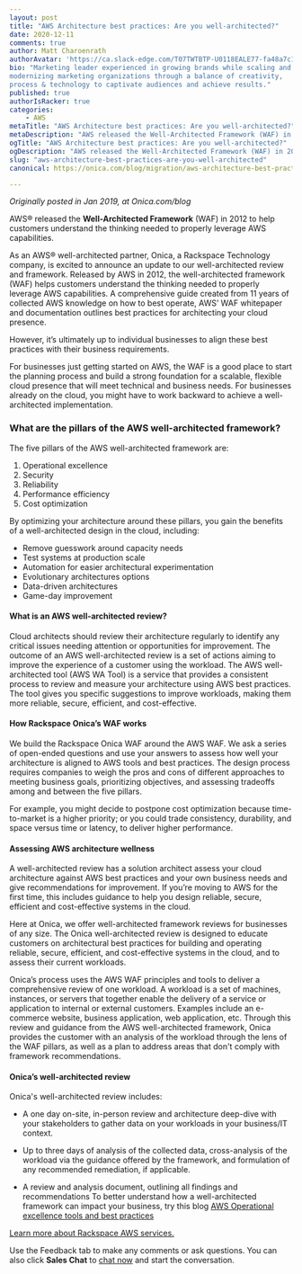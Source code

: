 ```yaml
---
layout: post
title: "AWS Architecture best practices: Are you well-architected?"
date: 2020-12-11
comments: true
author: Matt Charoenrath
authorAvatar: 'https://ca.slack-edge.com/T07TWTBTP-U0118EALE77-fa48a7c11b02-72'
bio: "Marketing leader experienced in growing brands while scaling and 
modernizing marketing organizations through a balance of creativity, 
process & technology to captivate audiences and achieve results."
published: true
authorIsRacker: true
categories:
    - AWS
metaTitle: "AWS Architecture best practices: Are you well-architected?"
metaDescription: "AWS released the Well-Architected Framework (WAF) in 2012 to help customers understand the thinking needed to properly leverage AWS capabilities."
ogTitle: "AWS Architecture best practices: Are you well-architected?"
ogDescription: "AWS released the Well-Architected Framework (WAF) in 2012 to help customers understand the thinking needed to properly leverage AWS capabilities."
slug: "aws-architecture-best-practices-are-you-well-architected"
canonical: https://onica.com/blog/migration/aws-architecture-best-practices/

---
```


*Originally posted in Jan 2019, at Onica.com/blog*

AWS&reg; released the **Well-Architected Framework** (WAF) in 2012 to help customers understand the thinking needed to properly leverage AWS capabilities.

<!--more-->

As an AWS&reg; well-architected partner, Onica, a Rackspace Technology company,  is excited to announce an update to our well-architected review and framework. Released by AWS in 2012, the well-architected framework (WAF) helps customers understand the thinking needed to properly leverage AWS capabilities. A comprehensive guide created from 11 years of collected AWS knowledge on how to best operate, AWS’ WAF whitepaper and documentation outlines best practices for architecting your cloud presence. 

However, it’s ultimately up to individual businesses to align these best practices with their business requirements.

For businesses just getting started on AWS, the WAF is a good place to start the planning process and build a strong foundation for a scalable, flexible cloud presence that will meet technical and business needs. For businesses already on the cloud, you might have to work backward to achieve a well-architected implementation.

### What are the pillars of the AWS well-architected framework?

The five pillars of the AWS well-architected framework are:

1. Operational excellence
2. Security
3. Reliability
4. Performance efficiency
5. Cost optimization

By optimizing your architecture around these pillars, you gain the benefits of a well-architected design in the cloud, including:

- Remove guesswork around capacity needs
- Test systems at production scale
- Automation for easier architectural experimentation
- Evolutionary architectures options
- Data-driven architectures
- Game-day improvement

#### What is an AWS well-architected review?

Cloud architects should review their architecture regularly to identify any critical issues needing attention or opportunities for improvement. The outcome of an AWS well-architected review is a set of actions aiming to improve the experience of a customer using the workload. The AWS well-architected tool (AWS WA Tool) is a service that provides a consistent process to review and measure your architecture using AWS best practices. The tool gives you specific suggestions to improve workloads, making them more reliable, secure, efficient, and cost-effective.

#### How Rackspace Onica’s WAF works

We build the Rackspace Onica WAF around the AWS WAF. We ask a series of open-ended questions and use your answers to assess how well your architecture is aligned to AWS tools and best practices. The design process requires companies to weigh the pros and cons of different approaches to meeting business goals, prioritizing objectives, and assessing tradeoffs among and between the five pillars. 

For example, you might decide to postpone cost optimization because time-to-market is a higher priority; or you could trade consistency, durability, and space versus time or latency, to deliver higher performance.

#### Assessing AWS architecture wellness

A well-architected review has a solution architect assess your cloud architecture against AWS best practices and your own business needs and give recommendations for improvement. If you’re moving to AWS for the first time, this includes guidance to help you design reliable, secure, efficient and cost-effective systems in the cloud.

Here at Onica, we offer well-architected framework reviews for businesses of any size. The Onica well-architected review is designed to educate customers on architectural best practices for building and operating reliable, secure, efficient, and cost-effective systems in the cloud, and to assess their current workloads.

Onica’s process uses the AWS WAF principles and tools to deliver a comprehensive review of one workload. A workload is a set of machines, instances, or servers that together enable the delivery of a service or application to internal or external customers. Examples include an e-commerce website, business application, web application, etc. Through this review and guidance from the AWS well-architected framework, Onica provides the customer with an analysis of the workload through the lens of the WAF pillars, as well as a plan to address areas that don't comply with framework recommendations.

#### Onica’s well-architected review

Onica's well-architected review includes:

- A one day on-site, in-person review and architecture deep-dive with your stakeholders to gather data on your workloads in your business/IT context.

- Up to three days of analysis of the collected data, cross-analysis of the workload via the guidance offered by the framework, and formulation of any recommended remediation, if applicable.

- A review and analysis document, outlining all findings and recommendations
To better understand how a well-architected framework can impact your business, try this blog [AWS Operational excellence tools and best practices](https://onica.com/blog/aws-waf-operational-excellence/)


<a class="cta teal" id="cta" href="https://www.rackspace.com/cloud/aws">Learn more about Rackspace AWS services.</a>

Use the Feedback tab to make any comments or ask questions. You can also click
**Sales Chat** to [chat now](https://www.rackspace.com/) and start the conversation.
